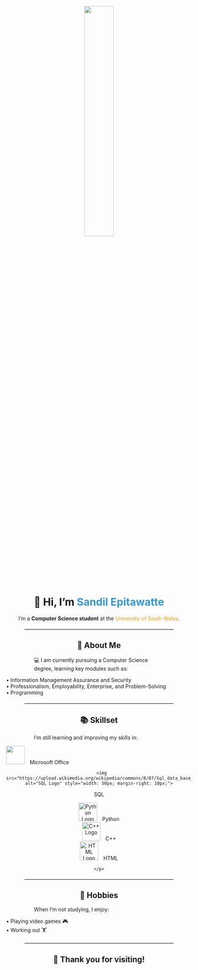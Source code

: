 <div align="center">
  <!-- Top Banner -->
  <img src="https://png.pngtree.com/png-clipart/20230913/original/pngtree-student-on-computer-vector-png-image_11055567.png" 
       style="border-radius: 10px; width: 40%;">

  <!-- Introduction -->
  <h1>👋 Hi, I’m <span style="color: #3498db;">Sandil Epitawatte</span></h1>
  <p>
    I’m a <strong>Computer Science student</strong> at the 
    <span style="color: #f39c12;">University of South Wales</span>.
  </p>

  <hr style="width: 80%; border: 1px solid #ddd; margin: 20px auto;">
  
  <!-- About Me Section -->
  <h2>👀 About Me</h2>
  <p style="text-align: left; width: 70%; margin: auto;">
    💻 I am currently pursuing a Computer Science degree, learning key modules such as:
    <p style="text-align: left;">
      • Information Management Assurance and Security <br>
      • Professionalism, Employability, Enterprise, and Problem-Solving <br>
      • Programming
    </p>
  </p>
  
  <hr style="width: 80%; border: 1px solid #ddd; margin: 20px auto;">

  <!-- Skillset Section -->
  <h2>📚 Skillset</h2>
  <p style="text-align: left; width: 70%; margin: auto;">
    I’m still learning and improving my skills in:
    <p style="text-align: left;">
      <!-- Skill Images -->
      <img src="https://sm.pcmag.com/pcmag_uk/review/m/microsoft-/microsoft-office-professional-2021_4b65.jpg"  style="width: 50px; margin-right: 10px;">
      Microsoft Office <br>
      
      <img src="https://upload.wikimedia.org/wikipedia/commons/8/87/Sql_data_base_with_logo.png" alt="SQL Logo" style="width: 50px; margin-right: 10px;">
SQL <br>

<img src="https://upload.wikimedia.org/wikipedia/commons/c/c3/Python-logo-notext.svg" alt="Python Logo" style="width: 50px; margin-right: 10px;">
Python <br>

<img src="https://upload.wikimedia.org/wikipedia/commons/1/18/ISO_C%2B%2B_Logo.svg" alt="C++ Logo" style="width: 50px; margin-right: 10px;">
C++ <br>

<img src="https://upload.wikimedia.org/wikipedia/commons/6/61/HTML5_logo_and_wordmark.svg" alt="HTML Logo" style="width: 50px; margin-right: 10px;">
HTML

    </p>
  </p>

  <hr style="width: 80%; border: 1px solid #ddd; margin: 20px auto;">

  <!-- Hobbies Section -->
  <h2>🏅 Hobbies</h2>
  <p style="text-align: left; width: 70%; margin: auto;">
    When I’m not studying, I enjoy:
    <p style="text-align: left;">
      • Playing video games 🎮 <br>
      • Working out 🏋️
    </p>
  </p>

  <hr style="width: 80%; border: 1px solid #ddd; margin: 20px auto;">

  <!-- Closing Section -->
  <h2>🌟 Thank you for visiting!</h2>
  
</div>

